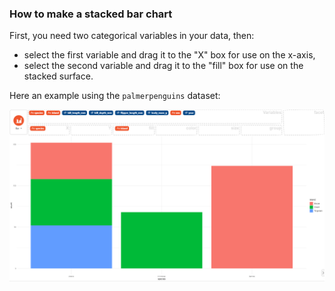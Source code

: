 
### How to make a stacked bar chart

First, you need two categorical variables in your data, then:

- select the first variable and drag it to the "X" box for use on the x-axis,
- select the second variable and drag it to the "fill" box for use on the stacked surface.

Here an example using the `palmerpenguins` dataset:

![](figures/how-to-make-a-stacked-bar-chart.png)
